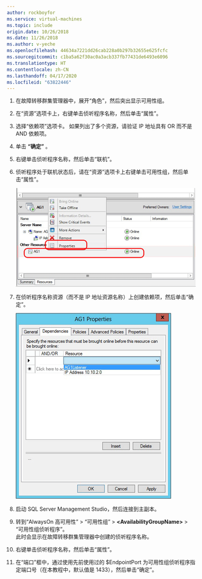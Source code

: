 ```yaml
---
author: rockboyfor
ms.service: virtual-machines
ms.topic: include
origin.date: 10/26/2018
ms.date: 11/26/2018
ms.author: v-yeche
ms.openlocfilehash: 44634a7221dd26cab228a0b297b32655e625fcfc
ms.sourcegitcommit: c1ba5a62f30ac0a3acb337fb77431de6493e6096
ms.translationtype: HT
ms.contentlocale: zh-CN
ms.lasthandoff: 04/17/2020
ms.locfileid: "63822446"
---
```

1. 在故障转移群集管理器中，展开“角色”，然后突出显示可用性组。   

2. 在“资源”选项卡上，右键单击侦听程序名称，然后单击“属性”。  

3. 选择“依赖项”选项卡。  如果列出了多个资源，请验证 IP 地址具有 OR 而不是 AND 依赖项。  

4. 单击 **“确定”** 。

5. 右键单击侦听程序名称，然后单击“联机”。 

6. 侦听程序处于联机状态后，请在“资源”选项卡上右键单击可用性组，然后单击“属性”。  

    ![配置可用性组资源](./media/virtual-machines-sql-server-configure-alwayson-availability-group-listener/IC678772.gif)

7. 在侦听程序名称资源（而不是 IP 地址资源名称）上创建依赖项，然后单击“确定”。 

    ![在侦听程序名称上添加依赖项](./media/virtual-machines-sql-server-configure-alwayson-availability-group-listener/IC678773.gif)

8. 启动 SQL Server Management Studio，然后连接到主副本。

9. 转到“AlwaysOn 高可用性”   > “可用性组”   >  **\<AvailabilityGroupName\>**  >   “可用性组侦听程序”。  
    此时会显示在故障转移群集管理器中创建的侦听程序名称。

10. 右键单击侦听程序名称，然后单击“属性”。 

11. 在“端口”框中，通过使用先前使用过的 $EndpointPort 为可用性组侦听程序指定端口号（在本教程中，默认值是 1433），然后单击“确定”。  

<!-- Update_Description: update meta properties -->
